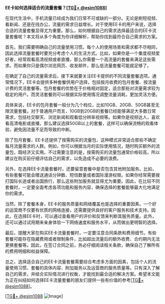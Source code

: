 **EE卡如何选择适合的流量套餐？[[TG💪+ @esim1088](https://t.me/s/esim1088)]**

在现代生活中，手机流量已经成为我们日常不可或缺的一部分。无论是刷短视频、看新闻、还是在线办公，流量的需求日益增长。对于使用EE卡的用户来说，选择合适的流量套餐显得尤为重要。那么，如何根据自己的需求选择最适合的EE卡流量套餐呢？本文将从多个角度为你详细解析，帮助你找到最符合自己需求的方案。

首先，我们需要明确自己的流量使用习惯。每个人的使用场景和需求都不尽相同，因此选择流量套餐时要充分考虑个人的生活方式。比如，如果你是一个重度视频爱好者，经常观看高清视频或者直播，那么你需要一个高流量的套餐来满足这些需求。而如果你只是偶尔浏览网页、收发邮件，那么低流量套餐可能就足够了。

在确定了自己的流量需求后，接下来就要关注EE卡提供的不同流量套餐选项。通常情况下，EE卡会提供多种套餐供用户选择，包括按月收费的包月套餐、按流量计费的灵活套餐等。包月套餐的优势在于价格相对固定，适合那些对流量需求较为稳定的用户。而灵活套餐则可以根据实际使用情况调整流量消耗，更加灵活方便。

具体来说，EE卡的包月套餐一般分为几个档位，比如10GB、20GB、50GB甚至无限流量套餐。对于普通用户而言，10GB到20GB的套餐已经能够满足大多数日常需求，包括社交聊天、浏览新闻和观看低分辨率视频等。如果你是视频达人，喜欢看高清电影或直播，那么建议选择50GB以上的套餐，这样可以确保流畅的观看体验，避免因流量不足而导致的中断。

除了包月套餐，EE卡还提供了按需购买的流量包，这种模式非常适合那些不确定每月流量需求的人群。例如，你可以根据当月的实际使用情况，随时购买额外的流量包，既经济又实用。不过需要注意的是，按需购买的流量包通常价格较高，所以建议在购买前仔细评估自己的需求，以免造成不必要的浪费。

另外，在选择EE卡流量套餐时，还要留意套餐中是否包含其他附加服务。比如，有些套餐可能会赠送通话分钟数、短信数量或者国际漫游权限。如果你经常需要拨打国际长途或者出国旅行，那么这些附加服务就显得尤为重要。因此，在比较不同套餐时，一定要全面考虑各项功能和服务内容，确保选择的套餐能够最大化地满足你的需求。

当然，除了套餐本身，EE卡的服务质量和网络覆盖也是选择的重要因素。一个好的运营商不仅要有优质的网络连接，还需要提供良好的客户服务和技术支持。因此，在选择EE卡时，可以通过查看用户的评价和反馈来判断其服务质量。此外，还可以通过试用期来亲身体验一下网络速度和服务水平，从而做出更明智的选择。

最后，提醒大家在购买EE卡流量套餐时，一定要注意合同条款和费用细节。有些套餐可能存在隐藏费用或者限制条件，比如超出流量后的额外收费、合约期内无法更换套餐等。因此，在签订合同之前，务必仔细阅读相关条款，确保自己了解所有的费用明细和权益保障。

总之，选择适合自己的EE卡流量套餐需要综合考虑多方面的因素，包括个人的流量使用习惯、套餐的具体内容、附加服务以及运营商的服务质量等。只有深入了解自己的需求，并结合实际情况进行权衡，才能找到最合适的解决方案。希望本文能为正在纠结如何选择EE卡流量套餐的朋友们提供一些有价值的参考[[TG💪+ @esim1088](https://t.me/s/esim1088)]。

[[TG💪+ @esim1088](https://t.me/s/esim1088) ![Image](https://i.postimg.cc/4NQfJmqS/Snipaste-2025-05-13-00-14-12.png)]
